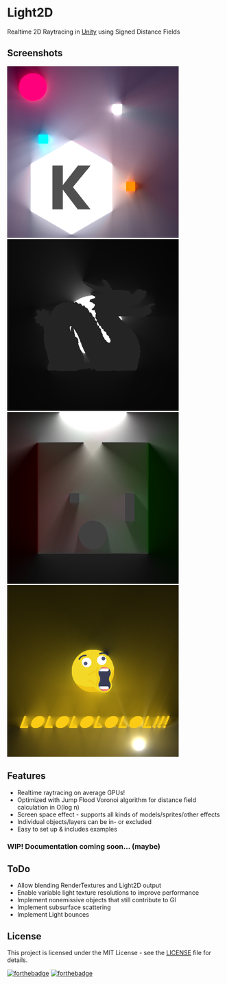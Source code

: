 # Light2D
Realtime 2D Raytracing in [Unity](https://unity3d.com/) using Signed Distance Fields

## Screenshots
<img src="Screenshots/033436.jpg" width="400" /> <img src="Screenshots/033356.jpg" width="400" /> <img src="Screenshots/033422.jpg" width="400" /> <img src="Screenshots/033615.jpg" width="400" />

## Features
- Realtime raytracing on average GPUs!
- Optimized with Jump Flood Voronoi algorithm for distance field calculation in O(log n)
- Screen space effect - supports all kinds of models/sprites/other effects
- Individual objects/layers can be in- or excluded
- Easy to set up & includes examples

### WIP! Documentation coming soon... (maybe)

## ToDo
- Allow blending RenderTextures and Light2D output
- Enable variable light texture resolutions to improve performance
- Implement nonemissive objects that still contribute to GI
- Implement subsurface scattering
- Implement Light bounces


## License
This project is licensed under the MIT License - see the [LICENSE](LICENSE) file for details.

[![forthebadge](https://forthebadge.com/images/badges/built-with-love.svg)](https://forthebadge.com) [![forthebadge](https://forthebadge.com/images/badges/made-with-c-sharp.svg)](https://forthebadge.com)
